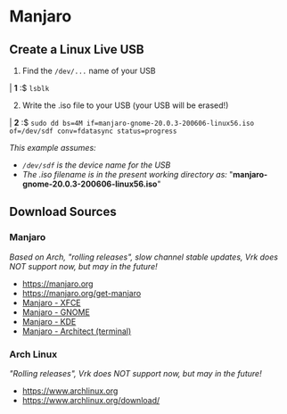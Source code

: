 # Manjaro

## Create a Linux Live USB

1. Find the `/dev/...` name of your USB

| **1** :$ `lsblk`

2. Write the .iso file to your USB (your USB will be erased!)

| **2** :$ `sudo dd bs=4M if=manjaro-gnome-20.0.3-200606-linux56.iso of=/dev/sdf conv=fdatasync status=progress`

*This example assumes:*

  - *`/dev/sdf` is the device name for the USB*
  - *The .iso filename is in the present working directory as:* "**manjaro-gnome-20.0.3-200606-linux56.iso**"


## Download Sources

### Manjaro
*Based on Arch, "rolling releases", slow channel stable updates, Vrk does NOT support now, but may in the future!*
- https://manjaro.org
- https://manjaro.org/get-manjaro
- [Manjaro - XFCE](https://manjaro.org/downloads/official/xfce/)
- [Manjaro - GNOME](https://manjaro.org/downloads/official/gnome/)
- [Manjaro - KDE](https://manjaro.org/downloads/official/kde/)
- [Manjaro - Architect (terminal)](https://manjaro.org/downloads/official/architect/)

### Arch Linux
*"Rolling releases", Vrk does NOT support now, but may in the future!*
- https://www.archlinux.org
- https://www.archlinux.org/download/
